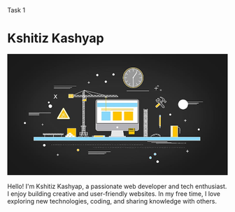Task 1 
<!DOCTYPE html>
<html lang="en">
<head>
  <meta charset="UTF-8">
  <meta name="viewport" content="width=device-width, initial-scale=1">
  <title>Kshitiz Kashyap - About Me</title>
  <link rel="stylesheet" href="style.css">
</head>
<body>
  <div class="container">
    <h1>Kshitiz Kashyap</h1>
    <img src="webpage.jpg" alt="Kshitiz" class="profile-img">
    <p>Hello! I'm Kshitiz Kashyap, a passionate web developer and tech enthusiast. I enjoy building creative and user-friendly websites. In my free time, I love exploring new technologies, coding, and sharing knowledge with others.</p>
  </div>
</body>
</html>

